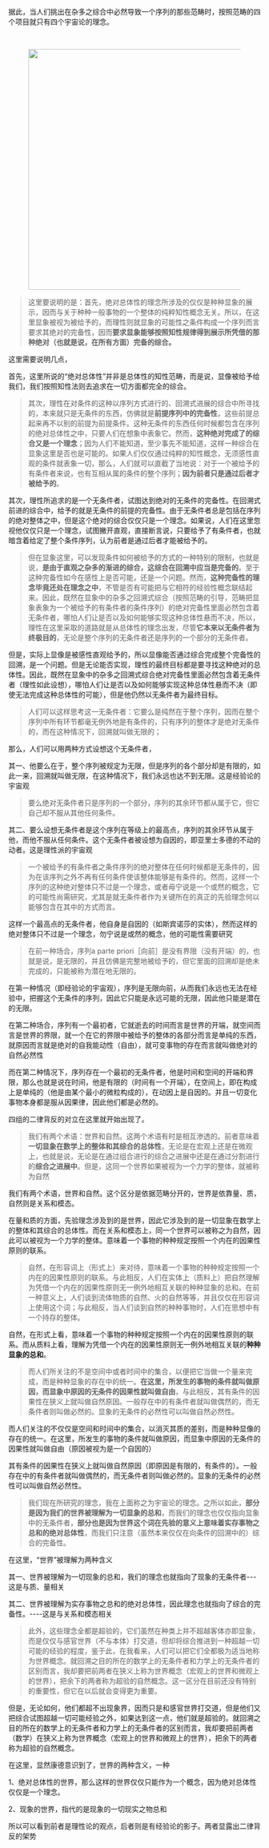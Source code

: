 <p>据此，当人们挑出在杂多之综合中必然导致一个序列的那些范畴时，按照范畴的四个项目就只有四个宇宙论的理念。</p><p><br></p><figure data-size="normal"><img src="https://pic2.zhimg.com/v2-9a6952d29c22fec980df2a2a371cacd9_b.jpg" data-caption="" data-size="normal" data-rawwidth="481" data-rawheight="324" class="origin_image zh-lightbox-thumb" width="481" data-original="https://pic2.zhimg.com/v2-9a6952d29c22fec980df2a2a371cacd9_r.jpg"></figure><blockquote>这里要说明的是：首先，绝对总体性的理念所涉及的仅仅是种种显象的展示，因而与关于种种一般事物的一个整体的纯粹知性概念无关。所以，在这里显象被视为被给予的，而理性则就显象的可能性之条件构成一个序列而言要求其绝对的完备性，因而<b>要求显象能够按照知性规律得到展示所凭借的那种绝对（也就是说，在所有方面）完备的综合。</b></blockquote><p>这里需要说明几点，</p><p>首先，这里所说的“绝对总体性”并非是总体性的知性范畴，而是说，显像被给予给我们，我们按照知性法则去追求在一切方面都完全的综合。</p><blockquote>其次，理性在对条件的这种以序列方式进行的、回溯式进展的综合中所寻找的，本来就只是无条件的东西，仿佛就是<b>前提序列中的完备性</b>，这些前提总起来再不以别的前提为前提条件。这种无条件的东西任何时候都包含在序列的绝对总体性之中，只要人们在想象中表象它。然而，<b>这种绝对完成了的综合又是一个理念</b>；因为人们不能知道，至少事先不能知道，这样一种综合在显象这里是否也是可能的。如果人们仅仅通过纯粹的知性概念，无须感性直观的条件就表象一切，那么，人们就可以直截了当地说：对于一个被给予的有条件者来说，也有互相从属的条件的整个序列；<b>因为前者只是通过后者才被给予的</b>。</blockquote><p>其次，理性所追求的是一个无条件者，试图达到绝对的无条件的完备性。在回溯式前进的综合中，给予的就是无条件的前提的完备性。由于无条件者总是包括在序列的绝对整体之中，但是这个绝对的综合仅仅只是一个理念。如果说，人们在这里忽视他仅仅只是一个理念，试图撇开直观，直接断言说，只要给予了有条件者，也就暗含着给定了整个条件序列，认为前者是通过后者才能被给予的。</p><blockquote>但在显象这里，可以发现条件如何被给予的方式的一种特别的限制，也就是说，<b>是由于直观之杂多的渐进的综合，这综合在回溯中应当是完备的</b>。至于这种完备性如今在感性上是否可能，还是一个问题。然而，<b>这种完备性的理念毕竟还处在理念之中</b>，不管是否有可能把与它相符的经验性概念联结起来。因此，既然在显象中的杂多之回溯式综合（按照范畴的引导，范畴把显象表象为一个被给予的有条件者的条件序列）的绝对完备性里面必然包含着无条件者，哪怕人们让是否以及如何能够实现这种总体性悬而不决，所以，理性在这里采取的道路就是从总体性的理念出发，尽管<b>它本来以无条件者为终极目的</b>，无论是整个序列的无条件者还是序列的一个部分的无条件者。</blockquote><p>但是，实际上显像是被感性直观给予的，所以显像能否通过综合完成整个完备性的回溯，是一个问题。但是无论能否实现，理性的最终目标都是要寻找这种绝对的总体性。因此，既然在显象中的杂多之回溯式综合绝对完备性里面必然包含着无条件者（理性如此设想），哪怕人们让是否以及如何能够实现这种总体性悬而不决（即使无法完成这种总体性的可能），但是他仍然以无条件者为最终目标。</p><blockquote>人们可以这样思考这一无条件者：它要么是纯然在于整个序列，因而在整个序列中所有环节都毫无例外地是有条件的，只有序列的整体才是绝对无条件的，而在这种情况下，回溯就叫做无限的；</blockquote><p>那么，人们可以用两种方式设想这个无条件者，</p><p>其一、他要么在于，整个序列被规定为无限，但是序列的各个部分却是有限的，如此一来，回溯就叫做无限，在这种情况下，我们永远也达不到无限。这是经验论的宇宙观</p><blockquote>要么绝对无条件者只是序列的一个部分，序列的其余环节都从属于它，但它自己却不服从其他任何条件。</blockquote><p>其二、要么设想无条件者是这个序列在等级上的最高点，序列的其余环节从属于他，而他不服从任何条件。这个无条件者被设想为自因的，即亚里士多德的不动的动者。这是理性派的宇宙观</p><blockquote>一个被给予的有条件者之条件序列的绝对整体在任何时候都是无条件的，因为在该序列之外不再有任何条件使该整体能够是有条件的。然而，这样一个序列的这种绝对整体只不过是一个理念，或者毋宁说是一个或然的概念，它的可能性尚需研究，尤其是就无条件者作为关键所在的真正的先验理念何以能够包含在其中的方式而言。</blockquote><p>这样一个最高点的无条件者，他自身是自因的（如斯宾诺莎的实体），然而这样的绝对整体只不过是一个理念，勿宁说是或然的概念，他的可能性需要研究</p><blockquote>在前一种场合，序列a parte priori［向前］是没有界限（没有开端）的，也就是说，是无限的，并且仿佛是完整地被给予的，但它里面的回溯却是绝未完成的，只能被称为潜在地无限的。</blockquote><p>在第一种情况（即经验论的宇宙观），序列是无限向前，从而我们永远也无法在经验中，把握这个无条件的序列，因此它只能是永远可能的无限，因此他只能是潜在的无限。</p><p>在第二种场合，序列有一个最初者，它就逝去的时间而言是世界的开端，就空间而言是世界的界限，就一个在它的界限中被给予的整体的各部分而言是单纯的东西，就原因而言就是绝对的自我能动性（自由），就可变事物的存在而言就叫做绝对的自然必然性</p><p>而在第二种情况下，序列存在一个最初的无条件者，他是时间和空间的开端和界限，那么也就是说在时间，他是有限的（时间有一个开端），在空间上，即在构成上是单纯的（他是由某个最小的微粒构成的），在动因上是自因的。并且一切变化事物本身都是服从因果律，因此他们都是必然的。</p><p>四组的二律背反的对立在这里就开始出现了。</p><blockquote>我们有两个术语：世界和自然。这两个术语有时是相互渗透的。前者意味着<b>一切显象在数学上的整体和其综合的总体性</b>，无论是在宏观上还是在微观上，也就是说，无论是在通过组合进行的综合之进展中还是在通过分割进行的<b>综合之进展中</b>。但是，这同一个世界如果被视为一个力学的整体，就被称为自然</blockquote><p>我们有两个术语，世界和自然。这个区分是依据范畴分开的，世界是依靠量、质，自然则是关系和模态。</p><p>在量和质的方面，先验理念涉及到的是世界，因此它涉及到的是一切显象在数学上的整体和其综合的总体性。而在关系和模态上，同一个世界可以被称之为自然，因此可以被视为一个力学的整体。意味着一个事物的种种规定按照一个内在的因果性原则的联系。</p><blockquote>自然，在形容词上（形式上）来对待，意味着一个事物的种种规定按照一个内在的因果性原则的联系。与此相反，人们在实体上（质料上）把自然理解为凭借一个内在的因果性原则无一例外地相互关联的种种显象的总和。在前一种意义上，人们谈到流体物质的自然、火的自然等等，并且仅仅在形容词上使用这个词；与此相反，当人们谈到自然的种种事物时，人们在思想中有一个持存的整体。</blockquote><p>自然，在形式上看，意味着一个事物的种种规定按照一个内在的因果性原则的联系。而从质料上看，理解为凭借一个内在的因果性原则无一例外地相互关联的<b>种种显象的总和</b>。</p><blockquote>而人们所关注的不是空间中或者时间中的集合，以便把它当做一个量来完成，而是种种显象的存在中的统一。<b>在这里，所发生的事物的条件就叫做原因，而显象中原因的无条件的因果性就叫做自由</b>，与此相反，其有条件的因果性在狭义上就叫做自然原因。一般存在中的有条件者就叫做偶然的，而无条件者则叫做必然的。显象的无条件的必然性可以叫做自然必然性。</blockquote><p>而人们关注的不仅仅是空间和时间中的集合，以消灭其质的差别，而是种种显像的存在的统一。在这里，所发生的事物的条件就叫做原因，而显象中原因的无条件的因果性就叫做自由（原因被视为是一个自因的）</p><p>其有条件的因果性在狭义上就叫做自然原因（即原因是有限的，有条件的）。一般存在中的有条件者就叫做偶然的，而无条件者则叫做必然的。显象的无条件的必然性可以叫做自然必然性。</p><blockquote>我们现在所研究的理念，我在上面称之为宇宙论的理念。之所以如此，<b>部分是因为我们的世界被理解为一切显象的总和</b>，而我们的理念也仅仅指向显象中的无条件者，<b>部分也是因为世界这个词在先验的意义上意味着实存事物之总和的绝对总体性</b>，而我们只注意（虽然本来仅仅在向条件的回溯中的）综合的完备性。</blockquote><p>在这里，“世界”被理解为两种含义</p><p>其一、世界被理解为一切现象的总和，我们的理念也就指向了现象的无条件者---这是与质、量相关</p><p>其二、世界被理解为实存事物之总和的绝对总体性，因此理念也就指向了综合的完备性。----这是与关系和模态相关</p><blockquote>此外，这些理念全都是超验的，它们虽然在种类上并不超越客体亦即显象，而是仅仅与感官世界（不与本体）打交道，但却将综合推进到一种超越一切可能的经验的程度，鉴于此，在我看来，人们可以把它们全都极为适当地称为世界概念。就回溯之目的所在的数学上的无条件者和力学上的无条件者的区别而言，我却要把前两者在狭义上称为世界概念（宏观上的世界和微观上的世界），把余下的两者称为超验的自然概念。这一区分在目前还没有特别的重要性，但它在以后就会变得更为重要。</blockquote><p>但是，无论如何，他们都超不出现象界，因而只是和感官世界打交道，但是他们又把综合试图超越一切可能经验之外，如果达到这一点，他们就是超验的。就回溯之目的所在的数学上的无条件者和力学上的无条件者的区别而言，我却要把前两者（数学）在狭义上称为世界概念（宏观上的世界和微观上的世界），把余下的两者称为超验的自然概念。</p><p>在这里，显然康德意识到了，世界的两种含义，一种</p><p>1、绝对总体性的世界，那么这样的世界仅仅只能作为一个概念，因为绝对总体性仅仅是一个理念。</p><p>2、现象的世界，指代的是现象的一切现实之物总和</p><p>所以可以看到前者是理性论的观点，后者则是有经验论的影子。两者显露出二律背反的架势</p><p></p>